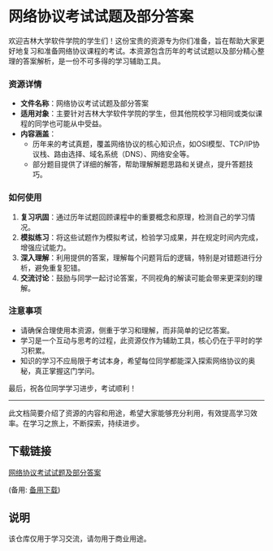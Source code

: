 # 网络协议考试试题及部分答案

欢迎吉林大学软件学院的学生们！这份宝贵的资源专为你们准备，旨在帮助大家更好地复习和准备网络协议课程的考试。本资源包含历年的考试试题以及部分精心整理的答案解析，是一份不可多得的学习辅助工具。

### 资源详情

- **文件名称**：网络协议考试试题及部分答案
- **适用对象**：主要针对吉林大学软件学院的学生，但其他院校学习相同或类似课程的同学也可能从中受益。
- **内容涵盖**：
  - 历年来的考试真题，覆盖网络协议的核心知识点，如OSI模型、TCP/IP协议栈、路由选择、域名系统（DNS）、网络安全等。
  - 部分题目提供了详细的解答，帮助理解解题思路和关键点，提升答题技巧。
  
### 如何使用

1. **复习巩固**：通过历年试题回顾课程中的重要概念和原理，检测自己的学习情况。
2. **模拟练习**：将这些试题作为模拟考试，检验学习成果，并在规定时间内完成，增强应试能力。
3. **深入理解**：利用提供的答案，理解每个问题背后的逻辑，特别是对错题进行分析，避免重复犯错。
4. **交流讨论**：鼓励与同学一起讨论答案，不同视角的解读可能会带来更深刻的理解。

### 注意事项

- 请确保合理使用本资源，侧重于学习和理解，而非简单的记忆答案。
- 学习是一个互动与思考的过程，此资源仅作为辅助工具，核心仍在于平时的学习积累。
- 知识的学习不应局限于考试本身，希望每位同学都能深入探索网络协议的奥秘，真正掌握这门学问。

最后，祝各位同学学习进步，考试顺利！

---

此文档简要介绍了资源的内容和用途，希望大家能够充分利用，有效提高学习效率。在学习之旅上，不断探索，持续进步。

## 下载链接
[网络协议考试试题及部分答案](https://pan.quark.cn/s/4203ba097c45) 

(备用: [备用下载](https://pan.baidu.com/s/1i-BKhaVfN9ycobz7Fr7QYQ?pwd=1234))

## 说明

该仓库仅用于学习交流，请勿用于商业用途。
